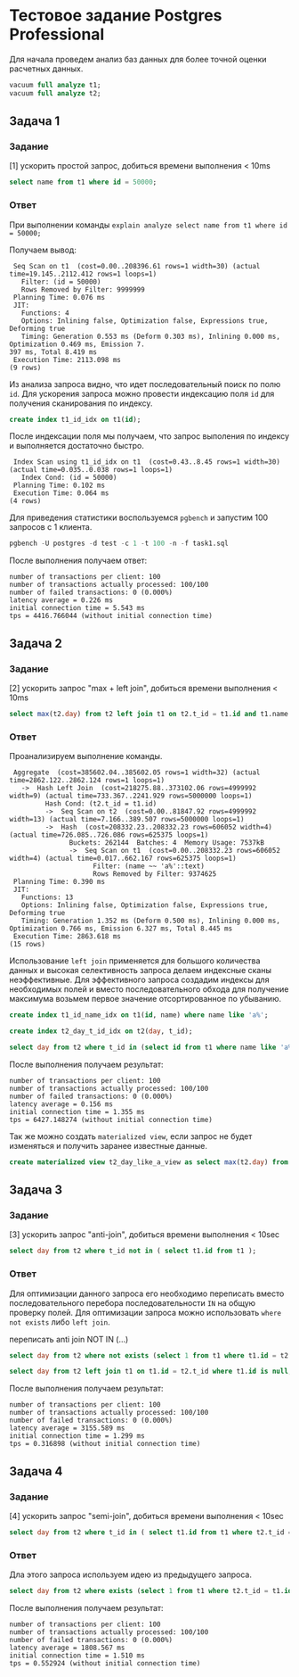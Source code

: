 # Тестовое задание Postgres Professional

Для начала проведем анализ баз данных для более точной оценки расчетных данных.

```sql
vacuum full analyze t1;
vacuum full analyze t2;
```

## Задача 1

### Задание

[1] ускорить простой запроc, добиться времени выполнения < 10ms

```sql
select name from t1 where id = 50000;
```

### Ответ

При выполнении команды `explain analyze select name from t1 where id = 50000;`

Получаем вывод:

```
 Seq Scan on t1  (cost=0.00..208396.61 rows=1 width=30) (actual time=19.145..2112.412 rows=1 loops=1)
   Filter: (id = 50000)
   Rows Removed by Filter: 9999999
 Planning Time: 0.076 ms
 JIT:
   Functions: 4
   Options: Inlining false, Optimization false, Expressions true, Deforming true
   Timing: Generation 0.553 ms (Deform 0.303 ms), Inlining 0.000 ms, Optimization 0.469 ms, Emission 7.
397 ms, Total 8.419 ms
 Execution Time: 2113.098 ms
(9 rows)
```

Из анализа запроса видно, что идет последовательный поиск по полю `id`. Для ускорения запроса можно провести индексацию поля `id` для получения сканирования по индексу.

```sql
create index t1_id_idx on t1(id);
```

После индексации поля мы получаем, что запрос выполения по индексу и выполняется достаточно быстро.

```
 Index Scan using t1_id_idx on t1  (cost=0.43..8.45 rows=1 width=30) (actual time=0.035..0.038 rows=1 loops=1)
   Index Cond: (id = 50000)
 Planning Time: 0.102 ms
 Execution Time: 0.064 ms
(4 rows)
```


Для приведения статистики воспользуемся `pgbench` и запустим 100 запросов с 1 клиента.

```sql
pgbench -U postgres -d test -c 1 -t 100 -n -f task1.sql
```

После выполнения получаем ответ:

```
number of transactions per client: 100
number of transactions actually processed: 100/100
number of failed transactions: 0 (0.000%)
latency average = 0.226 ms
initial connection time = 5.543 ms
tps = 4416.766044 (without initial connection time)
```

## Задача 2

### Задание

[2] ускорить запрос "max + left join", добиться времени выполнения < 10ms

```sql
select max(t2.day) from t2 left join t1 on t2.t_id = t1.id and t1.name like 'a%';
```

### Ответ

Проанализируем выполнение команды.

```
 Aggregate  (cost=385602.04..385602.05 rows=1 width=32) (actual time=2862.122..2862.124 rows=1 loops=1)
   ->  Hash Left Join  (cost=218275.88..373102.06 rows=4999992 width=9) (actual time=733.367..2241.929 rows=5000000 loops=1)
         Hash Cond: (t2.t_id = t1.id)
         ->  Seq Scan on t2  (cost=0.00..81847.92 rows=4999992 width=13) (actual time=7.166..389.507 rows=5000000 loops=1)
         ->  Hash  (cost=208332.23..208332.23 rows=606052 width=4) (actual time=726.085..726.086 rows=625375 loops=1)
               Buckets: 262144  Batches: 4  Memory Usage: 7537kB
               ->  Seq Scan on t1  (cost=0.00..208332.23 rows=606052 width=4) (actual time=0.017..662.167 rows=625375 loops=1)
                     Filter: (name ~~ 'a%'::text)
                     Rows Removed by Filter: 9374625
 Planning Time: 0.390 ms
 JIT:
   Functions: 13
   Options: Inlining false, Optimization false, Expressions true, Deforming true
   Timing: Generation 1.352 ms (Deform 0.500 ms), Inlining 0.000 ms, Optimization 0.766 ms, Emission 6.327 ms, Total 8.445 ms
 Execution Time: 2863.618 ms
(15 rows)
```

Использование `left join` применяется для большого количества данных и высокая селективность запроса делаем индексные сканы неэффективные. Для эффективного запроса создадим индексы для необходимых полей и вместо последовательного обхода для получение максимума возьмем первое значение отсортированное по убыванию.

```sql
create index t1_id_name_idx on t1(id, name) where name like 'a%';

create index t2_day_t_id_idx on t2(day, t_id);
```

```sql
select day from t2 where t_id in (select id from t1 where name like 'a%') order by day DESC LIMIT 1;
```

После выполнения получаем результат:

```
number of transactions per client: 100
number of transactions actually processed: 100/100
number of failed transactions: 0 (0.000%)
latency average = 0.156 ms
initial connection time = 1.355 ms
tps = 6427.148274 (without initial connection time)
```


Так же можно создать `materialized view`, если запрос не будет изменяться и получить заранее известные данные.

```sql
create materialized view t2_day_like_a_view as select max(t2.day) from t2 left join t1 on t2.t_id = t1.id and t1.name like 'a%';
```

## Задача 3

### Задание

[3] ускорить запрос "anti-join", добиться времени выполнения < 10sec

```sql
select day from t2 where t_id not in ( select t1.id from t1 );
```

###  Ответ


Для оптимизации данного запроса его необходимо переписать вместо последовательного перебора последовательности `IN` на общую проверку полей. Для оптимизации запроса можно использовать `where not exists` либо `left join`.

переписать anti join NOT IN (...)

```sql
select day from t2 where not exists (select 1 from t1 where t1.id = t2.t_id);
```

```sql
select day from t2 left join t1 on t1.id = t2.t_id where t1.id is null;
```

После выполнения получаем результат:

```
number of transactions per client: 100
number of transactions actually processed: 100/100
number of failed transactions: 0 (0.000%)
latency average = 3155.589 ms
initial connection time = 1.299 ms
tps = 0.316898 (without initial connection time)
```

## Задача 4

### Задание 

[4] ускорить запрос "semi-join", добиться времени выполнения < 10sec

```sql
select day from t2 where t_id in ( select t1.id from t1 where t2.t_id = t1.id) and day > to_char(date_trunc('day',now()- '1 months'::interval),'yyyymmdd');
```

### Ответ

Дла этого запроса используем идею из предыдущего запроса.

```sql
select day from t2 where exists (select 1 from t1 where t2.t_id = t1.id) and day > to_char(date_trunc('day',now()- '1 months'::interval),'yyyymmdd');
```

После выполнения получаем результат:

```
number of transactions per client: 100
number of transactions actually processed: 100/100
number of failed transactions: 0 (0.000%)
latency average = 1808.567 ms
initial connection time = 1.510 ms
tps = 0.552924 (without initial connection time)
```